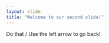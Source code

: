 ```yaml
---
layout: slide
title: "Welcome to our second slide!"
---
```

Do that \/
Use the left arrow to go back!

